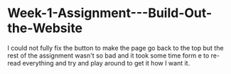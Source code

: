 # Week-1-Assignment---Build-Out-the-Website

I could not fully fix the button to make the page go back to the top but the rest of the assignment wasn't so bad and it took some time form e to re-read everything and try and play around to get it how I want it.
